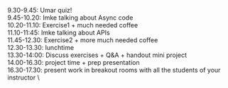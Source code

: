 9.30-9.45: Umar quiz! \
9.45-10.20: Imke talking about Async code \
10.20-11.10: Exercise1 + much needed coffee \
11.10-11:45: Imke talking about APIs \
11.45-12.30: Exercise2 + more much needed coffee \
12.30-13.30: lunchtime \
13.30-14:00: Discuss exercises + Q&A + handout mini project \
14.00-16.30: project time + prep presentation \
16.30-17.30: present work in breakout rooms with all the students of your instructor \
